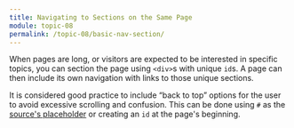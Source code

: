 ```yaml
---
title: Navigating to Sections on the Same Page
module: topic-08
permalink: /topic-08/basic-nav-section/
---
```


<div class="divider-heading"></div>

When pages are long, or visitors are expected to be interested in specific topics, you can section the page using `<div>`s with unique `id`s. A page can then include its own navigation with links to those unique sections.

<div class="external-embed">
  <p data-height="600" data-theme-id="30567" data-slug-hash="mdEJVJG" data-default-tab="html,result" data-user="retrog4m3r" data-pen-title="HTML Nav Element, Page Navigation" class="codepen"></p>
</div>


<span class="label label-info"></span> It is considered good practice to include “back to top” options for the user to avoid excessive scrolling and confusion. This can be done using `#` as the [source's placeholder](https://www.w3.org/TR/html5/browsers.html#dom-location-hash) or creating an `id` at the page's beginning.

